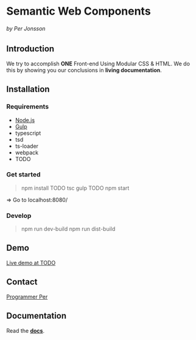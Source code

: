 Semantic Web Components
=======================
###### *by Per Jonsson*

Introduction
------------
We try to accomplish **ONE** Front-end Using Modular CSS & HTML.
We do this by showing you our conclusions in **living documentation**.


Installation
------------

### Requirements
* [Node.js](https://nodejs.org/en/)
* [Gulp](http://gulpjs.com/)
* typescript
* tsd
* ts-loader
* webpack
* TODO 

### Get started
> npm install TODO
> tsc
> gulp TODO
> npm start

=> Go to localhost:8080/

### Develop
> npm run dev-build
> npm run dist-build

Demo
----
[Live demo at TODO](http://www.google.com/)


Contact
-------
[Programmer Per](http://www.ProgrammerPer.com)

Documentation
-------------
Read the [**docs**](http://perjo927.github.io/SemanticWebComponents).